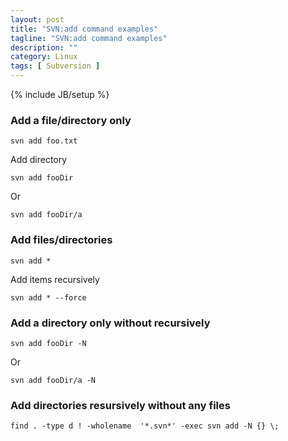 ```yaml
---
layout: post
title: "SVN:add command examples"
tagline: "SVN:add command examples"
description: ""
category: Linux
tags: [ Subversion ]
---
```

{% include JB/setup %}

### Add a file/directory only

	svn add foo.txt

Add directory

	svn add fooDir

Or

	svn add fooDir/a

### Add files/directories 

	svn add *

Add items recursively

	svn add * --force

### Add a directory only without recursively

	svn add fooDir -N

Or

	svn add fooDir/a -N

### Add directories resursively without any files

	find . -type d ! -wholename  '*.svn*' -exec svn add -N {} \;

